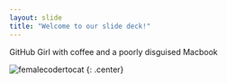 ```yaml
---
layout: slide
title: "Welcome to our slide deck!"
---
```


GitHub Girl with coffee and a poorly disguised Macbook

![femalecodertocat](https://octodex.github.com/images/femalecodertocat.png)
{: .center}
